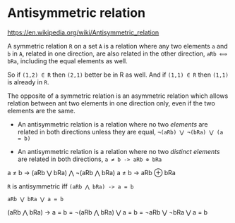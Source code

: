 # Antisymmetric relation

https://en.wikipedia.org/wiki/Antisymmetric_relation

A symmetric relation `R` on a set `A` is a relation where any two elements `a` and `b` in `A`, related in one direction, are also related in the other direction, `aRb ⟺ bRa`, including the equal elements as well.

So if `(1,2) ∈ R` then `(2,1)` better be in R as well. And if `(1,1) ∈ R` then `(1,1)` is already in `R`.



The opposite of a symmetric relation is an asymmetric relation which allows relation between ant two elements in one direction only, even if the two elements are the same.



* An antisymmetric relation is a relation where no two *elements* are related in both directions unless they are equal, `¬(aRb) ⋁ ¬(bRa) ⋁ (a = b)`

* An antisymmetric relation is a relation where no two *distinct elements* are related in both directions, `a ≠ b -> aRb ⊕ bRa`

a ≠ b -> (aRb ⋁ bRa) ⋀ ¬(aRb ⋀ bRa)
a ≠ b -> aRb ⊕ bRa


`R` is antisymmetric iff `(aRb ⋀ bRa) -> a = b`

    aRb ⋁ bRa ⋁ a = b

   (aRb ⋀ bRa) → a = b
= ¬(aRb ⋀ bRa) ⋁ a = b
= ¬aRb ⋁ ¬bRa ⋁ a = b
